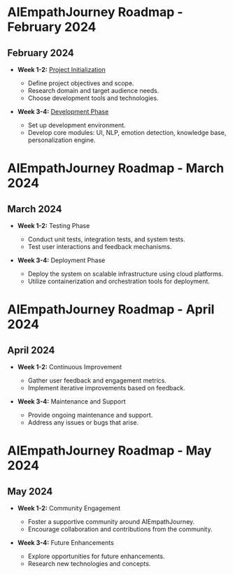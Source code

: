 # AIEmpathJourney Roadmap - February 2024

## February 2024
- **Week 1-2:** [Project Initialization](https://github.com/AIEmpathJourney/AIEmpathJourney/issues/1)
  - Define project objectives and scope.
  - Research domain and target audience needs.
  - Choose development tools and technologies.

- **Week 3-4:** [Development Phase](https://github.com/AIEmpathJourney/AIEmpathJourney/issues/2)
  - Set up development environment.
  - Develop core modules: UI, NLP, emotion detection, knowledge base, personalization engine.

# AIEmpathJourney Roadmap - March 2024

## March 2024
- **Week 1-2:** Testing Phase
  - Conduct unit tests, integration tests, and system tests.
  - Test user interactions and feedback mechanisms.

- **Week 3-4:** Deployment Phase
  - Deploy the system on scalable infrastructure using cloud platforms.
  - Utilize containerization and orchestration tools for deployment.

# AIEmpathJourney Roadmap - April 2024

## April 2024
- **Week 1-2:** Continuous Improvement
  - Gather user feedback and engagement metrics.
  - Implement iterative improvements based on feedback.

- **Week 3-4:** Maintenance and Support
  - Provide ongoing maintenance and support.
  - Address any issues or bugs that arise.

# AIEmpathJourney Roadmap - May 2024

## May 2024
- **Week 1-2:** Community Engagement
  - Foster a supportive community around AIEmpathJourney.
  - Encourage collaboration and contributions from the community.

- **Week 3-4:** Future Enhancements
  - Explore opportunities for future enhancements.
  - Research new technologies and concepts.

